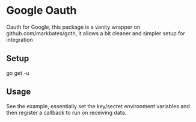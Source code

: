 # Google Oauth

Oauth for Google, this package is a vanity wrapper on github.com/markbates/goth, it allows a bit cleaner and simpler setup for integration


## Setup

go get -u 

## Usage

See the example, essentially set the key/secret environment variables and then register a callback to run on receiving data.   